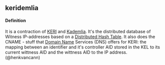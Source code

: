 ## keridemlia

<h4>Definition</h4><p>It is a contraction of <a href="key-event-receipt-infrastructure">KERI</a> and <a href="https://en.wikipedia.org/wiki/Kademlia">Kademlia</a>. It&#39;s the distributed database of Witness IP-addresses based on a <a href="distributed-hash-table">Distributed Hash Table</a>. It also does the CNAME - stuff that <a href="domain-name">Domain Name</a> Services (DNS) offers for KERI: the mapping between an identifier and it&#39;s controller AID stored in the KEL to its current wittness AID and the wittness AID to the IP address.<br>(@henkvancann)</p>

